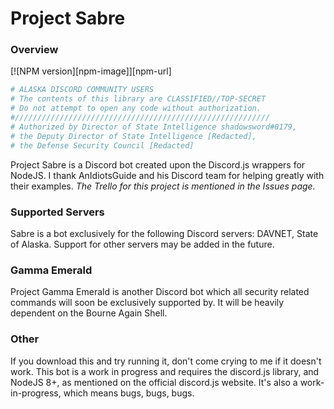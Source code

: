# Project Sabre
### Overview

[![NPM version][npm-image]][npm-url] 

```bash
# ALASKA DISCORD COMMUNITY USERS
# The contents of this library are CLASSIFIED//TOP-SECRET
# Do not attempt to open any code without authorization.
#/////////////////////////////////////////////////////////
# Authorized by Director of State Intelligence shadowsword#0179,
# the Deputy Director of State Intelligence [Redacted],
# the Defense Security Council [Redacted]
```

Project Sabre is a Discord bot created upon the Discord.js wrappers for NodeJS.
I thank AnIdiotsGuide and his Discord team for helping greatly with their examples.
*The Trello for this project is mentioned in the Issues page.*
### Supported Servers
Sabre is a bot exclusively for the following Discord servers: DAVNET, State of Alaska. Support for other servers may be added in the future.
### Gamma Emerald
Project Gamma Emerald is another Discord bot which all security related commands will soon
be exclusively supported by. It will be heavily dependent on the Bourne Again Shell.
### Other
If you download this and try running it, don't come crying to me if it doesn't work. This bot is a work in progress and requires the discord.js library, and NodeJS 8+, as mentioned on the official discord.js website. It's also a work-in-progress, which means bugs, bugs, bugs.
